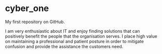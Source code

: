 # cyber_one
My first repository on GitHub. 

I am very enthusiastic about IT and enjoy finding solutions that can positively benefit the people that the organisation serves. I place high value on maintaining a professional and patient posture in order to mitigate confusion and provide the assistance the customers need. 
